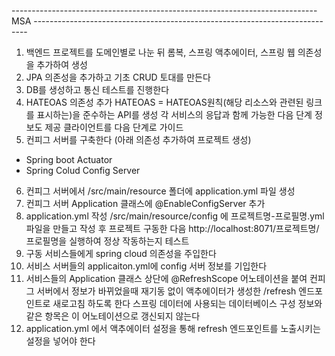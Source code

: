 ---------------------------------------------------------------------------- MSA ----------------------------------------------------------------------------
1. 백엔드 프로젝트를 도메인별로 나눈 뒤 롬복, 스프링 액추에이터, 스프링 웹 의존성을 추가하여 생성
2. JPA 의존성을 추가하고 기초 CRUD 토대를 만든다
3. DB를 생성하고 통신 테스트를 진행한다
4. HATEOAS 의존성 추가
  HATEOAS = HATEOAS원칙(해당 리소스와 관련된 링크를 표시하는)을 준수하는 API를 생성
  각 서비스의 응답과 함께 가능한 다음 단계 정보도 제공 클라이언트를 다음 단계로 가이드
5. 컨피그 서버를 구축한다 (아래 의존성 추가하여 프로젝트 생성)
  - Spring boot Actuator
  - Spring Colud Config Server
6. 컨피그 서버에서 /src/main/resource 폴더에 application.yml 파일 생성
7. 컨피그 서버 Application 클래스에 @EnableConfigServer 추가
8. application.yml 작성 /src/main/resource/config 에 프로젝트명-프로필명.yml 파일을 만들고 작성 후 프로젝트 구동한 다음 http://localhost:8071/프로젝트명/프로필명을 실행하여
  정상 작동하는지 테스트
9. 구동 서비스들에게 spring cloud 의존성을 주입한다
10. 서비스 서버들의 applicaiton.yml에 config 서버 정보를 기입한다
11. 서비스들의 Application 클래스 상단에 @RefreshScope 어노테이션을 붙여 컨피그 서버에서 정보가 바뀌었을때 재기동 없이 액추에이터가 생성한 /refresh 엔드포인트로 새로고침 하도록 한다
    스프링 데이터에 사용되는 데이터베이스 구성 정보와 같은 항목은 이 어노테이션으로 갱신되지 않는다
12. application.yml 에서 액추에이터 설정을 통해 refresh 엔드포인트를 노출시키는 설정을 넣어야 한다
